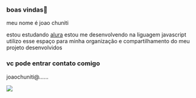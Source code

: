 ### boas vindas👋

meu nome é joao chuniti

estou estudando [alura](https://www.alura.com.br)
estou me desenvolvendo na liguagem javascript
utilizo esse espaço para minha organização e compartilhamento do meu projeto desenvolvidos

### vc pode entrar contato comigo

joaochuniti@......




![](https://media1.tenor.com/m/mCiM7CmGGI4AAAAC/naruto.gif)
